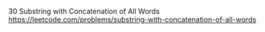 30 Substring with Concatenation of All Words https://leetcode.com/problems/substring-with-concatenation-of-all-words